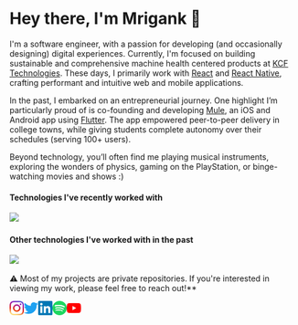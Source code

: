 # Hey there, I'm Mrigank 👋

I'm a software engineer, with a passion for developing (and occasionally designing) digital experiences. Currently, I'm focused on building sustainable and comprehensive machine health centered products at <a href="https://www.kcftech.com">KCF Technologies</a>. These days, I primarily work with [React](https://react.dev) and [React Native](https://reactnative.dev), crafting performant and intuitive web and mobile applications.

In the past, I embarked on an entrepreneurial journey. One highlight I’m particularly proud of is co-founding and developing [Mule](https://www.themuleapp.com), an iOS and Android app using [Flutter](https://flutter.dev). The app empowered peer-to-peer delivery in college towns, while giving students complete autonomy over their schedules (serving 100+ users).

Beyond technology, you’ll often find me playing musical instruments, exploring the wonders of physics, gaming on the PlayStation, or binge-watching movies and shows :)

#### Technologies I've recently worked with

<img src="https://skillicons.dev/icons?i=androidstudio,apple,aws,azure,babel,bash,cs,css,d3,dart,dotnet,figma,firebase,flutter,gcp,git,github,githubactions,gradle,graphql,heroku,html,java,js,jest,md,materialui,netlify,nextjs,nodejs,npm,pnpm,postgres,postman,react,regex,remix,sass,stackoverflow,styledcomponents,sublime,supabase,sentry,svg,tailwind,ts,vercel,vite,vitest,vscode" />

#### Other technologies I've worked with in the past

<img src="https://skillicons.dev/icons?i=anaconda,apollo,arduino,atom,bootstrap,c,cpp,codepen,cypress,docker,eclipse,express,gatsby,gulp,heroku,idea,ai,latex,linux,matlab,mongodb,mysql,prisma,py,replit,sklearn,solidity,tensorflow,ubuntu,vim,visualstudio,webpack,windows,yarn,xd" />

⚠️ Most of my projects are private repositories. If you're interested in viewing my work, please feel free to reach out!**

<a href="https://www.instagram.com/mrigankdoshy/">
  <img align="left" alt="Mrigank Doshy | Instagram" width="25px" src="https://github.com/mrigankdoshy/mrigankdoshy/blob/master/assets/icons/instagram.svg" />
</a>
<a href="https://twitter.com/mrigankdoshy">
  <img align="left" alt="Mrigank Doshy | Twitter" width="25px" src="https://github.com/mrigankdoshy/mrigankdoshy/blob/master/assets/icons/twitter.svg" />
</a>
<a href="https://www.linkedin.com/in/mrigankdoshy/">
  <img align="left" alt="Mrigank Doshy | LinkedIn" width="25px" src="https://github.com/mrigankdoshy/mrigankdoshy/blob/master/assets/icons/linkedin.svg" />
</a>
<a href="https://open.spotify.com/user/0dmta114n09jih8ye0ql93v08">
  <img align="left" alt="Mrigank Doshy | Spotify" width="25px" src="https://github.com/mrigankdoshy/mrigankdoshy/blob/master/assets/icons/spotify.svg" />
</a>
<a href="https://www.youtube.com/channel/UCFdJXx82HEolB4Nv2cW8C_g">
  <img align="left" alt="Mrigank Doshy | YouTube" width="25px" src="https://github.com/mrigankdoshy/mrigankdoshy/blob/master/assets/icons/youtube.svg" />
</a>
